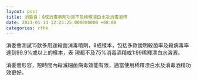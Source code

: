 ```yaml
---
layout: post
title: 消委會：8成消毒噴劑功效不及稀釋漂白水及消毒酒精
date: 2021-01-14 12:23:25.000000000 +08:00
categories: rthk
---
```


消委會測試15款多用途殺菌消毒噴劑，8成樣本，包括多款說明殺菌率及殺病毒率達到99.9%或以上的樣本，表
現都不及75%消毒酒精或1:99稀釋漂白水溶液。

消委會形容，短時間內殺滅細菌病毒效能有限，適當使用稀釋漂白水及消毒酒精功效更好。
